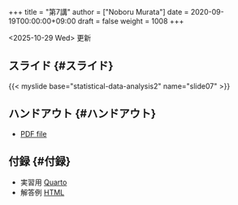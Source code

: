 +++
title = "第7講"
author = ["Noboru Murata"]
date = 2020-09-19T00:00:00+09:00
draft = false
weight = 1008
+++

<span class="timestamp-wrapper"><span class="timestamp">&lt;2025-10-29 Wed&gt; </span></span> 更新


## スライド {#スライド}

{{< myslide base="statistical-data-analysis2" name="slide07" >}}


## ハンドアウト {#ハンドアウト}

-   [PDF file](https://noboru-murata.github.io/statistical-data-analysis2/pdfs/slide07.pdf)


## 付録 {#付録}

-   実習用 [Quarto](https://raw.githubusercontent.com/noboru-murata/statistical-data-analysis2/refs/heads/master/docs/code/practice07.qmd)
-   解答例 [HTML](https://noboru-murata.github.io/statistical-data-analysis2/code/practice07.html)

